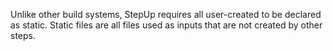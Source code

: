 Unlike other build systems, StepUp requires all user-created to be declared as static.
Static files are all files used as inputs that are not created by other steps.
